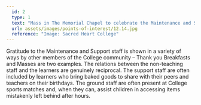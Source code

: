 ```yaml
---
  id: 2
  type: 1
  text: "Mass in The Memorial Chapel to celebrate the Maintenance and Support Staff in 2015. Brother Vincent, Head of Maintenance, is pictured second from right along with some members of the Maintenance and Support Staff Departments."
  url: assets/images/points-of-interest/12.14.jpg
  reference: "Image: Sacred Heart College"
---
```

Gratitude to the Maintenance and Support staff is shown in a variety of ways by other members of the College community – Thank you Breakfasts and Masses are two examples. The relations between the non-teaching staff and the learners are genuinely reciprocal. The support staff are often included by learners who bring baked goods to share with their peers and teachers on their birthdays. The ground staff are often present at College sports matches and, when they can, assist children in accessing items mistakenly left behind after hours. 

